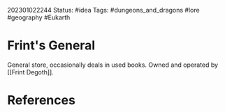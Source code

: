 202301022244
Status: #idea
Tags: #dungeons_and_dragons #lore #geography #Eukarth 

# Frint's General
General store, occasionally deals in used books. Owned and operated by [[Frint Degoth]].


# References

